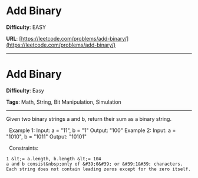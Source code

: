 # Add Binary

**Difficulty**: EASY

**URL**: [https://leetcode.com/problems/add-binary/](https://leetcode.com/problems/add-binary/)

---

# Add Binary

**Difficulty**: Easy

**Tags**: Math, String, Bit Manipulation, Simulation

---

Given two binary strings a and b, return their sum as a binary string.

&nbsp;
Example 1:
Input: a = "11", b = "1"
Output: "100"
Example 2:
Input: a = "1010", b = "1011"
Output: "10101"

&nbsp;
Constraints:


	1 &lt;= a.length, b.length &lt;= 104
	a and b consist&nbsp;only of &#39;0&#39; or &#39;1&#39; characters.
	Each string does not contain leading zeros except for the zero itself.



